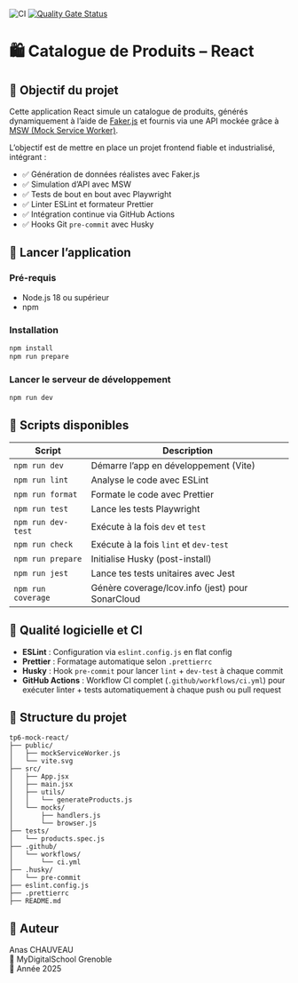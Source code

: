 ![CI](https://github.com/AnasChauveau/tp6-mock-react/actions/workflows/ci.yml/badge.svg)
[![Quality Gate Status](https://sonarcloud.io/api/project_badges/measure?project=AnasChauveau_tp6-mock-react&metric=alert_status)](https://sonarcloud.io/summary/new_code?id=AnasChauveau_tp6-mock-react)


# 🛍️ Catalogue de Produits – React

## 🎯 Objectif du projet

Cette application React simule un catalogue de produits, générés dynamiquement à l’aide de [Faker.js](https://github.com/faker-js/faker) et fournis via une API mockée grâce à [MSW (Mock Service Worker)](https://mswjs.io/).

L’objectif est de mettre en place un projet frontend fiable et industrialisé, intégrant :

- ✅ Génération de données réalistes avec Faker.js
- ✅ Simulation d’API avec MSW
- ✅ Tests de bout en bout avec Playwright
- ✅ Linter ESLint et formateur Prettier
- ✅ Intégration continue via GitHub Actions
- ✅ Hooks Git `pre-commit` avec Husky

## 🚀 Lancer l’application

### Pré-requis

- Node.js 18 ou supérieur
- npm

### Installation

```bash
npm install
npm run prepare
```

### Lancer le serveur de développement

```bash
npm run dev
```

## 🧪 Scripts disponibles

|       Script         |                    Description                     |
|----------------------|----------------------------------------------------|
| `npm run dev`        | Démarre l’app en développement (Vite)              |
| `npm run lint`       | Analyse le code avec ESLint                        |
| `npm run format`     | Formate le code avec Prettier                      |
| `npm run test`       | Lance les tests Playwright                         |
| `npm run dev-test`   | Exécute à la fois `dev` et `test`                  |
| `npm run check`      | Exécute à la fois `lint` et `dev-test`             |
| `npm run prepare`    | Initialise Husky (post-install)                    |
| `npm run jest`	   | Lance tes tests unitaires avec Jest                |
| `npm run coverage`   | Génère coverage/lcov.info (jest) pour SonarCloud   |

## 🧱 Qualité logicielle et CI

- **ESLint** : Configuration via `eslint.config.js` en flat config
- **Prettier** : Formatage automatique selon `.prettierrc`
- **Husky** : Hook `pre-commit` pour lancer `lint` + `dev-test` à chaque commit
- **GitHub Actions** : Workflow CI complet (`.github/workflows/ci.yml`) pour exécuter linter + tests automatiquement à chaque push ou pull request

## 🧩 Structure du projet

```
tp6-mock-react/
├── public/
│   ├── mockServiceWorker.js
│   └── vite.svg
├── src/
│   ├── App.jsx
│   ├── main.jsx
│   ├── utils/
│   │   └── generateProducts.js
│   └── mocks/
│       ├── handlers.js
│       └── browser.js
├── tests/
│   └── products.spec.js
├── .github/
│   └── workflows/
│       └── ci.yml
├── .husky/
│   └── pre-commit
├── eslint.config.js
├── .prettierrc
├── README.md
```

## 👤 Auteur

Anas CHAUVEAU  
📍 MyDigitalSchool Grenoble  
📅 Année 2025
